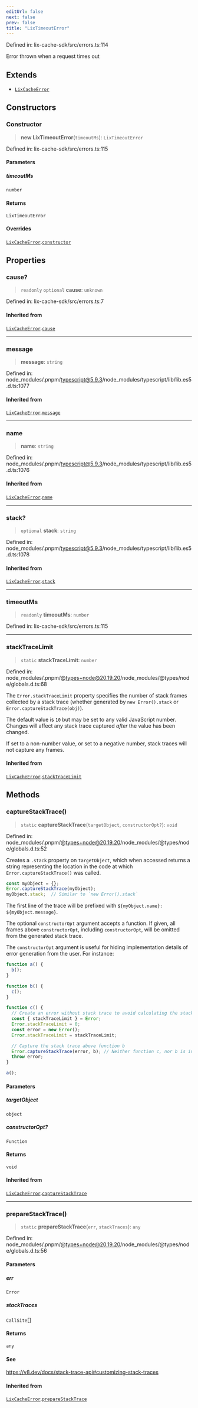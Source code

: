 ```yaml
---
editUrl: false
next: false
prev: false
title: "LixTimeoutError"
---
```


Defined in: lix-cache-sdk/src/errors.ts:114

Error thrown when a request times out

## Extends

- [`LixCacheError`](/api/classes/lixcacheerror/)

## Constructors

### Constructor

> **new LixTimeoutError**(`timeoutMs`): `LixTimeoutError`

Defined in: lix-cache-sdk/src/errors.ts:115

#### Parameters

##### timeoutMs

`number`

#### Returns

`LixTimeoutError`

#### Overrides

[`LixCacheError`](/api/classes/lixcacheerror/).[`constructor`](/api/classes/lixcacheerror/#constructor)

## Properties

### cause?

> `readonly` `optional` **cause**: `unknown`

Defined in: lix-cache-sdk/src/errors.ts:7

#### Inherited from

[`LixCacheError`](/api/classes/lixcacheerror/).[`cause`](/api/classes/lixcacheerror/#cause)

***

### message

> **message**: `string`

Defined in: node\_modules/.pnpm/typescript@5.9.3/node\_modules/typescript/lib/lib.es5.d.ts:1077

#### Inherited from

[`LixCacheError`](/api/classes/lixcacheerror/).[`message`](/api/classes/lixcacheerror/#message)

***

### name

> **name**: `string`

Defined in: node\_modules/.pnpm/typescript@5.9.3/node\_modules/typescript/lib/lib.es5.d.ts:1076

#### Inherited from

[`LixCacheError`](/api/classes/lixcacheerror/).[`name`](/api/classes/lixcacheerror/#name)

***

### stack?

> `optional` **stack**: `string`

Defined in: node\_modules/.pnpm/typescript@5.9.3/node\_modules/typescript/lib/lib.es5.d.ts:1078

#### Inherited from

[`LixCacheError`](/api/classes/lixcacheerror/).[`stack`](/api/classes/lixcacheerror/#stack)

***

### timeoutMs

> `readonly` **timeoutMs**: `number`

Defined in: lix-cache-sdk/src/errors.ts:115

***

### stackTraceLimit

> `static` **stackTraceLimit**: `number`

Defined in: node\_modules/.pnpm/@types+node@20.19.20/node\_modules/@types/node/globals.d.ts:68

The `Error.stackTraceLimit` property specifies the number of stack frames
collected by a stack trace (whether generated by `new Error().stack` or
`Error.captureStackTrace(obj)`).

The default value is `10` but may be set to any valid JavaScript number. Changes
will affect any stack trace captured _after_ the value has been changed.

If set to a non-number value, or set to a negative number, stack traces will
not capture any frames.

#### Inherited from

[`LixCacheError`](/api/classes/lixcacheerror/).[`stackTraceLimit`](/api/classes/lixcacheerror/#stacktracelimit)

## Methods

### captureStackTrace()

> `static` **captureStackTrace**(`targetObject`, `constructorOpt?`): `void`

Defined in: node\_modules/.pnpm/@types+node@20.19.20/node\_modules/@types/node/globals.d.ts:52

Creates a `.stack` property on `targetObject`, which when accessed returns
a string representing the location in the code at which
`Error.captureStackTrace()` was called.

```js
const myObject = {};
Error.captureStackTrace(myObject);
myObject.stack;  // Similar to `new Error().stack`
```

The first line of the trace will be prefixed with
`${myObject.name}: ${myObject.message}`.

The optional `constructorOpt` argument accepts a function. If given, all frames
above `constructorOpt`, including `constructorOpt`, will be omitted from the
generated stack trace.

The `constructorOpt` argument is useful for hiding implementation
details of error generation from the user. For instance:

```js
function a() {
  b();
}

function b() {
  c();
}

function c() {
  // Create an error without stack trace to avoid calculating the stack trace twice.
  const { stackTraceLimit } = Error;
  Error.stackTraceLimit = 0;
  const error = new Error();
  Error.stackTraceLimit = stackTraceLimit;

  // Capture the stack trace above function b
  Error.captureStackTrace(error, b); // Neither function c, nor b is included in the stack trace
  throw error;
}

a();
```

#### Parameters

##### targetObject

`object`

##### constructorOpt?

`Function`

#### Returns

`void`

#### Inherited from

[`LixCacheError`](/api/classes/lixcacheerror/).[`captureStackTrace`](/api/classes/lixcacheerror/#capturestacktrace)

***

### prepareStackTrace()

> `static` **prepareStackTrace**(`err`, `stackTraces`): `any`

Defined in: node\_modules/.pnpm/@types+node@20.19.20/node\_modules/@types/node/globals.d.ts:56

#### Parameters

##### err

`Error`

##### stackTraces

`CallSite`[]

#### Returns

`any`

#### See

https://v8.dev/docs/stack-trace-api#customizing-stack-traces

#### Inherited from

[`LixCacheError`](/api/classes/lixcacheerror/).[`prepareStackTrace`](/api/classes/lixcacheerror/#preparestacktrace)
